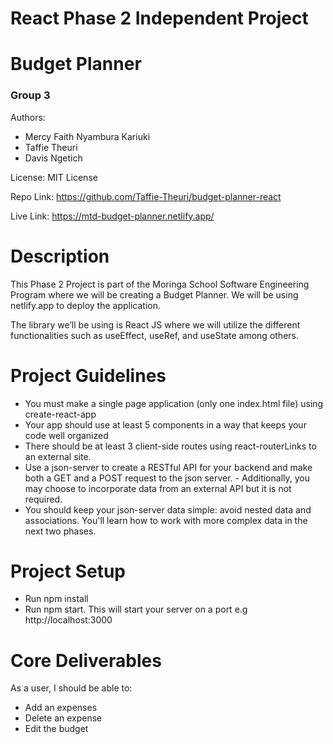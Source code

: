 # React Phase 2 Independent Project
# Budget Planner

### Group 3
Authors:
- Mercy Faith Nyambura Kariuki
- Taffie Theuri
- Davis Ngetich

License: MIT License

Repo Link: https://github.com/Taffie-Theuri/budget-planner-react 

Live Link: https://mtd-budget-planner.netlify.app/ 

# Description

This Phase 2 Project is part of the Moringa School Software Engineering Program where we will be creating a Budget Planner.  We will be using netlify.app to deploy the application.

The library we’ll be using is React JS where we will utilize the different functionalities such as useEffect, useRef, and useState among others.

# Project Guidelines

- You must make a single page application (only one index.html file) using create-react-app
- Your app should use at least 5 components in a way that keeps your code well organized
- There should be at least 3 client-side routes using react-routerLinks to an external site.
- Use a json-server to create a RESTful API for your backend and make both a GET and a POST request to the json server. - Additionally, you may choose to incorporate data from an external API but it is not required.
- You should keep your json-server data simple: avoid nested data and associations. You'll learn how to work with more complex data in the next two phases. 

# Project Setup
- Run npm install
- Run npm start. This will start your server on a port e.g http://localhost:3000

# Core Deliverables
As a user, I should be able to:
- Add an expenses
- Delete an expense
- Edit the budget

